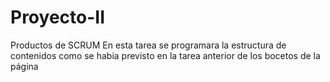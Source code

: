 # Proyecto-II
Productos de SCRUM
En esta tarea se programara la estructura de contenidos como se habia previsto en la tarea anterior de los bocetos de la página
